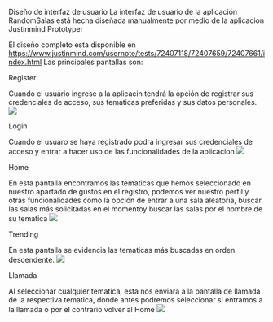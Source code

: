 Diseño de interfaz de usuario
La interfaz de usuario de la aplicación RandomSalas está hecha diseñada manualmente por medio de la aplicacion Justinmind Prototyper

El diseño completo esta disponible en https://www.justinmind.com/usernote/tests/72407118/72407659/72407661/index.html 
Las principales pantallas son:

Register

Cuando el usuario ingrese a la aplicacin tendrá la opción de registrar sus credenciales de acceso, sus tematicas preferidas y sus datos personales.
![](/Home@1x.png)

Login

Cuando el usuaro se haya registrado podrá ingresar sus credenciales de acceso y entrar a hacer uso de las funcionalidades de la aplicacion
![](/Home@1x.png)

Home

En esta pantalla encontramos las tematicas que hemos seleccionado en nuestro apartado de gustos en el registro, podemos ver nuestro perfil y otras funcionalidades como la opción de entrar a una sala aleatoria, buscar las salas más solicitadas en el momentoy buscar las salas por el nombre de su tematica
![](/Home@1x.png)

Trending

En esta pantalla se evidencia las tematicas más buscadas en orden descendente.
![](/Home@1x.png)

Llamada

Al seleccionar cualquier tematica, esta nos enviará a la pantalla de llamada de la respectiva tematica, donde antes podremos seleccionar si entramos a la llamada o por
el contrario volver al Home
![](/Home@1x.png)
